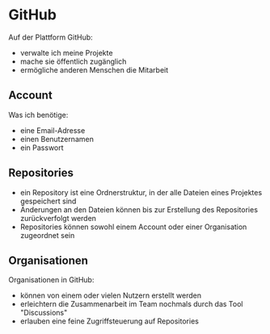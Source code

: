 # GitHub

Auf der Plattform GitHub:

- verwalte ich meine Projekte
- mache sie öffentlich zugänglich
- ermögliche anderen Menschen die Mitarbeit

## Account

Was ich benötige:

- eine Email-Adresse
- einen Benutzernamen
- ein Passwort

## Repositories

- ein Repository ist eine Ordnerstruktur, in der alle Dateien eines Projektes gespeichert sind
- Änderungen an den Dateien können bis zur Erstellung des Repositories zurückverfolgt werden
- Repositories können sowohl einem Account oder einer Organisation zugeordnet sein

## Organisationen

Organisationen in GitHub:

- können von einem oder vielen Nutzern erstellt werden
- erleichtern die Zusammenarbeit im Team nochmals durch das Tool "Discussions"
- erlauben eine feine Zugriffsteuerung auf Repositories
